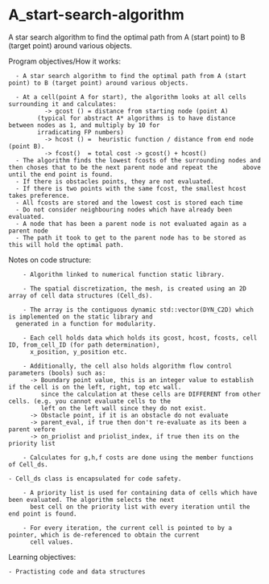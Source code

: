 # A_start-search-algorithm
A star search algorithm to find the optimal path from A (start point) to B (target point) around various objects. 


Program objectives/How it works: 

      - A star search algorithm to find the optimal path from A (start point) to B (target point) around various objects. 
        
      - At a cell(point A for start), the algorithm looks at all cells surrounding it and calculates:
	          -> gcost () =	distance from starting node (point A)
		    (typical for abstract A* algorithms is to have distance between nodes as 1, and multiply by 10 for 
		    irradicating FP numbers)
	          -> hcost () =  heuristic function / distance from end node (point B). 
	          -> fcost()  = total cost -> gcost() + hcost() 
      - The algorithm finds the lowest fcosts of the surrounding nodes and then choses that to be the next parent node and repeat the 		above until the end point is found. 
      - If there is obstacles points, they are not evaluated. 
      - If there is two points with the same fcost, the smallest hcost takes preference. 
      - All fcosts are stored and the lowest cost is stored each time
      - Do not consider neighbouring nodes which have already been evaluated.
      - A node that has been a parent node is not evaluated again as a parent node
      - The path it took to get to the parent node has to be stored as this will hold the optimal path.

Notes on code structure: 

        - Algorithm linked to numerical function static library. 
        
        - The spatial discretization, the mesh, is created using an 2D array of cell data structures (Cell_ds).
        
        - The array is the contiguous dynamic std::vector(DYN_C2D) which is implemented on the static library and 
	  generated in a function for modularity. 
        
        - Each cell holds data which holds its gcost, hcost, fcosts, cell ID, from_cell_ID (for path determination), 
          x_position, y_position etc.
          
        - Additionally, the cell also holds algorithm flow control parameters (bools) such as:
          -> Boundary point value, this is an integer value to establish if the cell is on the left, right, top etc wall. 
             since the calculation at these cells are DIFFERENT from other cells. (e.g. you cannot evaluate cells to the
             left on the left wall since they do not exist. 
          -> Obstacle point, if it is an obstacle do not evaluate
          -> parent_eval, if true then don't re-evaluate as its been a parent vefore
          -> on_priolist and priolist_index, if true then its on the priority list 
          
        - Calculates for g,h,f costs are done using the member functions of Cell_ds. 
	
	- Cell_ds class is encapsulated for code safety. 
        
        - A priority list is used for containing data of cells which have been evaluated. The algorithm selects the next 
          best cell on the priority list with every iteration until the end point is found. 
          
        - For every iteration, the current cell is pointed to by a pointer, which is de-referenced to obtain the current
          cell values. 

Learning objectives: 

	- Practisting code and data structures 
